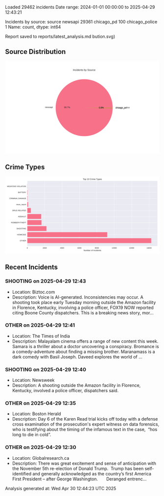 
Loaded 29462 incidents
Date range: 2024-01-01 00:00:00 to 2025-04-29 12:43:21

Incidents by source:
source
newsapi           29361
chicago_pd          100
chicago_police        1
Name: count, dtype: int64

Report saved to reports/latest_analysis.md
bution.svg)

## Source Distribution
![Source Distribution](images/source_distribution.svg)

## Crime Types
![Crime Types](images/crime_types.svg)

## Recent Incidents

### SHOOTING on 2025-04-29 12:43
- Location: Biztoc.com
- Description: Voice is AI-generated. Inconsistencies may occur.
A shooting took place early Tuesday morning outside the Amazon facility in Florence, Kentucky, involving a police officer, FOX19 NOW reported citing Boone County dispatchers.
This is a breaking news story, mor…


### OTHER on 2025-04-29 12:41
- Location: The Times of India
- Description: Malayalam cinema offers a range of new content this week. Samara is a thriller about a doctor uncovering a conspiracy. Bromance is a comedy-adventure about finding a missing brother. Maranamass is a dark comedy with Basil Joseph. Daveed explores the world of …


### SHOOTING on 2025-04-29 12:40
- Location: Newsweek
- Description: A shooting outside the Amazon facility in Florence, Kentucky, involved a police officer, dispatchers said.


### OTHER on 2025-04-29 12:35
- Location: Boston Herald
- Description: Day 6 of the Karen Read trial kicks off today with a defense cross examination of the prosecution's expert witness on data forensics, who is testifying about the timing of the infamous text in the case,  “hos long to die in cold”.


### OTHER on 2025-04-29 12:30
- Location: Globalresearch.ca
- Description: There was great excitement and sense of anticipation with the November 5th re-election of Donald Trump.  Trump has been self-identified and generally acknowledged as the country’s first America First President – after George Washington.      
Deranged entrenc…

Analysis generated at: Wed Apr 30 12:44:23 UTC 2025

